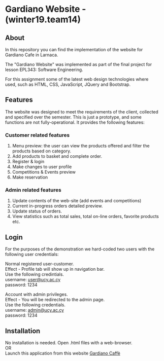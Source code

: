 # Gardiano Website - (winter19.team14) 

## About
In this repository you can find the implementation of the website for Gardiano Cafe in Larnaca. 

The "Gardiano Website" was implemented as part of the final project for lesson EPL343: Software Engineering.

For this assignment some of the latest web design technologies where used, such as HTML, CSS, JavaScript, JQuery and Bootstrap.

## Features
The website was designed to meet the requirements of the client, collected and specified over the semester. This is just a prototype, and some functions are not fully-operational. It provides the following features:

### Customer related features
1. Menu preview: the user can view the products offered and filter the products based on category.
2. Add products to basket and complete order.
3. Register & login
4. Make changes to user profile
5. Competitions & Events preview
6. Make reservation

### Admin related features
1. Update contents of the web-site (add events and competitions)
2. Current in-progress orders detailed preview.
3. Update status of orders.
4. View statistics such as total sales, total on-line orders, favorite products etc.

## Login
For the purposes of the demonstration we hard-coded two users with the following user credentials:

Normal registered user-customer.\
Effect - Profile tab will show up in navigation bar.\
Use the following credintials.\
username: user@ucy.ac.cy\
password: 1234

Account with admin privileges.\
Effect - You will be redirected to the admin page.\
Use the following credentials.\
username: admin@ucy.ac.cy\
password: 1234

## Installation
No installation is needed. Open .html files with a web-browser.\
OR\
Launch this application from this website [Gardiano Caffè](https://www.cs.ucy.ac.cy/~kdemet06/epl343/)

